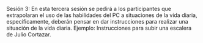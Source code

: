 Sesión 3:
En esta tercera sesión se pedirá a los participantes que extrapolaran el uso de las habilidades del PC a situaciones de la vida diaria, específicamente, deberán pensar en dar instrucciones para realizar una situación de la vida diaria.  Ejemplo: Instrucciones para subir una escalera de Julio Cortazar. 
